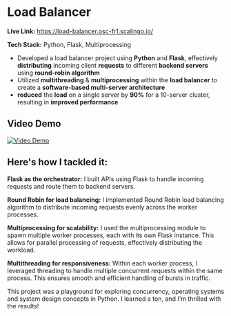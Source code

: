 # Load Balancer
**Live Link:** https://load-balancer.osc-fr1.scalingo.io/

**Tech Stack:** Python, Flask, Multiprocessing 
* Developed a load balancer project using **Python** and **Flask**, effectively **distributing** incoming client **requests** to
different **backend servers** using **round-robin algorithm**
* Utilized **multithreading** & **multiprocessing** within the **load balancer** to create a **software-based multi-server
architecture**
* **reduced** the **load** on a single server by **90%** for a 10-server cluster, resulting in **improved performance**

## Video Demo
[![Video Demo](https://img.youtube.com/vi/0aV6pvMUqyE/0.jpg)](https://www.youtube.com/watch?v=0aV6pvMUqyE)

## Here's how I tackled it:

**Flask as the orchestrator:** I built APIs using Flask to handle incoming requests and route them to backend servers.

**Round Robin for load balancing:** I implemented Round Robin load balancing algorithm to distribute incoming requests evenly across the worker processes.

**Multiprocessing for scalability:** I used the multiprocessing module to spawn multiple worker processes, each with its own Flask instance. This allows for parallel processing of requests, effectively distributing the workload.

**Multithreading for responsiveness:** Within each worker process, I leveraged threading to handle multiple concurrent requests within the same process. This ensures smooth and efficient handling of bursts in traffic.

This project was a playground for exploring concurrency, operating systems and system design concepts in Python. I learned a ton, and I'm thrilled with the results!
